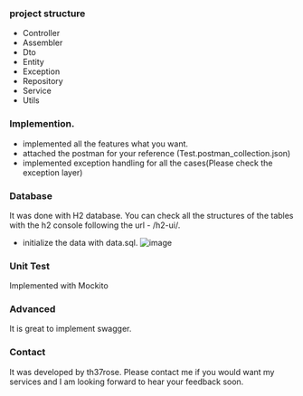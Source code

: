 ### project structure
- Controller
- Assembler
- Dto
- Entity
- Exception
- Repository
- Service
- Utils

### Implemention. 
- implemented all the features what you want. 
- attached the postman for your reference (Test.postman_collection.json)
- implemented exception handling for all the cases(Please check the exception layer)

### Database
It was done with H2 database.
You can check all the structures of the tables with the h2 console following the url - /h2-ui/.
- initialize the data with data.sql.
![image](https://github.com/stackdev37/Liam_Test/assets/105904959/2422de79-0eec-43bc-b70c-b8308f81f804)


### Unit Test
Implemented with Mockito

### Advanced
It is great to implement swagger.


### Contact
It was developed by th37rose. 
Please contact me if you would want my services and I am looking forward to hear your feedback soon. 


